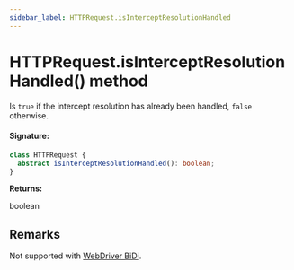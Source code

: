 ```yaml
---
sidebar_label: HTTPRequest.isInterceptResolutionHandled
---
```


# HTTPRequest.isInterceptResolutionHandled() method

Is `true` if the intercept resolution has already been handled, `false` otherwise.

#### Signature:

```typescript
class HTTPRequest {
  abstract isInterceptResolutionHandled(): boolean;
}
```

**Returns:**

boolean

## Remarks

Not supported with [WebDriver BiDi](https://pptr.dev/faq#q-what-is-the-status-of-cross-browser-support).
